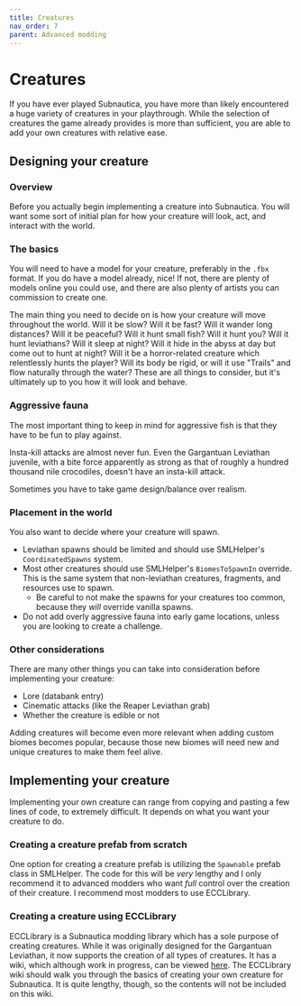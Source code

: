 ```yaml
---
title: Creatures
nav_order: 7
parent: Advanced modding
---
```


# Creatures

If you have ever played Subnautica, you have more than likely encountered a huge variety of creatures in your playthrough. While the selection of creatures the game already provides is more than sufficient, you are able to add your own creatures with relative ease.

## Designing your creature

### Overview

Before you actually begin implementing a creature into Subnautica. You will want some sort of initial plan for how your creature will look, act, and interact with the world.

### The basics

You will need to have a model for your creature, preferably in the `.fbx` format. If you do have a model already, nice! If not, there are plenty of models online you could use, and there are also plenty of artists you can commission to create one.

The main thing you need to decide on is how your creature will move throughout the world. Will it be slow? Will it be fast? Will it wander long distances? Will it be peaceful? Will it hunt small fish? Will it hunt you? Will it hunt leviathans? Will it sleep at night? Will it hide in the abyss at day but come out to hunt at night? Will it be a horror-related creature which relentlessly hunts the player? Will its body be rigid, or will it use "Trails" and flow naturally through the water? These are all things to consider, but it's ultimately up to you how it will look and behave.

### Aggressive fauna

The most important thing to keep in mind for aggressive fish is that they have to be fun to play against.

Insta-kill attacks are almost never fun. Even the Gargantuan Leviathan juvenile, with a bite force apparently as strong as that of roughly a hundred thousand nile crocodiles, doesn't have an insta-kill attack.

Sometimes you have to take game design/balance over realism.

### Placement in the world

You also want to decide where your creature will spawn.
* Leviathan spawns should be limited and should use SMLHelper's `CoordinatedSpawns` system.
* Most other creatures should use SMLHelper's `BiomesToSpawnIn` override. This is the same system that non-leviathan creatures, fragments, and resources use to spawn.
  * Be careful to not make the spawns for your creatures too common, because they _will_ override vanilla spawns.
* Do not add overly aggressive fauna into early game locations, unless you are looking to create a challenge.

### Other considerations

There are many other things you can take into consideration before implementing your creature:
* Lore (databank entry)
* Cinematic attacks (like the Reaper Leviathan grab)
* Whether the creature is edible or not

Adding creatures will become even more relevant when adding custom biomes becomes popular, because those new biomes will need new and unique creatures to make them feel alive.

## Implementing your creature

Implementing your own creature can range from copying and pasting a few lines of code, to extremely difficult. It depends on what you want your creature to do.

### Creating a creature prefab from scratch

One option for creating a creature prefab is utilizing the `Spawnable` prefab class in SMLHelper. The code for this will be _very_ lengthy and I only recommend it to advanced modders who want _full_ control over the creation of their creature. I recommend most modders to use ECCLibrary.

### Creating a creature using ECCLibrary

ECCLibrary is a Subnautica modding library which has a sole purpose of creating creatures. While it was originally designed for the Gargantuan Leviathan, it now supports the creation of all types of creatures. It has a wiki, which although work in progress, can be viewed [here](https://github.com/LeeTwentyThree/ECCLibrary/wiki). The ECCLibrary wiki should walk you through the basics of creating your own creature for Subnautica. It is quite lengthy, though, so the contents will not be included on this wiki.